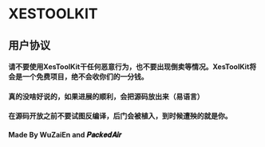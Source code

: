 # XESTOOLKIT
## 用户协议
#### 请不要使用XesToolKit干任何恶意行为，也不要出现倒卖等情况。XesToolKit将会是一个免费项目，绝不会收你们的一分钱。
#### 真的没啥好说的，如果进展的顺利，会把源码放出来（易语言）
#### 在源码开放之前不要试图反编译，后门会被植入，到时候遭殃的就是你。
#### Made By WuZaiEn and 𝑷𝒂𝒄𝒌𝒆𝒅𝑨𝒊𝒓
<!---
PackedAir/PackedAir is a ✨ special ✨ repository because its `README.md` (this file) appears on your GitHub profile.
You can click the Preview link to take a look at your changes.
--->
